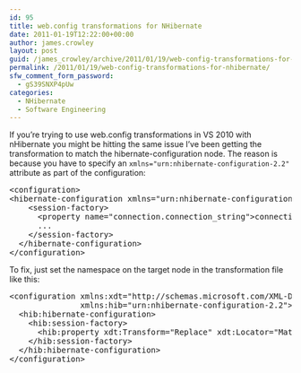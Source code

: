 ```yaml
---
id: 95
title: web.config transformations for NHibernate
date: 2011-01-19T12:22:00+00:00
author: james.crowley
layout: post
guid: /james_crowley/archive/2011/01/19/web-config-transformations-for-nhibernate.aspx
permalink: /2011/01/19/web-config-transformations-for-nhibernate/
sfw_comment_form_password:
  - gS39SNXP4pUw
categories:
  - NHibernate
  - Software Engineering
---
```

If you&#8217;re trying to use web.config transformations in VS 2010 with nHibernate you might be hitting the same issue I&#8217;ve been getting the transformation to match the hibernate-configuration node. The reason is because you have to specify an `xmlns="urn:nhibernate-configuration-2.2"` attribute as part of the configuration:

<pre>&lt;configuration&gt;
&lt;hibernate-configuration xmlns="urn:nhibernate-configuration-2.2"&gt;
    &lt;session-factory&gt;
      &lt;property name="connection.connection_string"&gt;connection string&lt;/property&gt;
      ...
    &lt;/session-factory&gt;
  &lt;/hibernate-configuration&gt;
&lt;/configuration&gt;
</pre>

To fix, just set the namespace on the target node in the transformation file like this: 

<pre>&lt;configuration xmlns:xdt="http://schemas.microsoft.com/XML-Document-Transform"
               xmlns:hib="urn:nhibernate-configuration-2.2"&gt;
  &lt;hib:hibernate-configuration&gt;
    &lt;hib:session-factory&gt;
      &lt;hib:property xdt:Transform="Replace" xdt:Locator="Match(name)" name="connection.connection_string"&gt;your connection string&lt;/hib:property&gt;
    &lt;/hib:session-factory&gt;
  &lt;/hib:hibernate-configuration&gt;
&lt;/configuration&gt;
</pre>